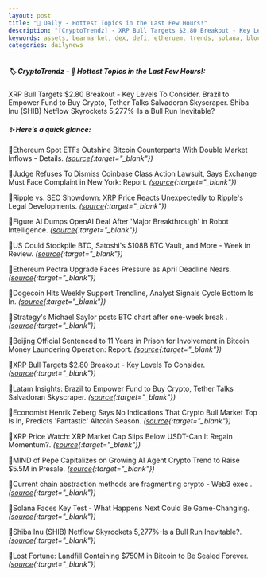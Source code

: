 ```yaml
---
layout: post
title: "🌌 Daily - Hottest Topics in the Last Few Hours!"
description: "[CryptoTrendz] - XRP Bull Targets $2.80 Breakout - Key Levels To Consider. Brazil to Empower Fund to Buy Crypto, Tether Talks Salvadoran Skyscraper. Shiba Inu (SHIB) Netflow Skyrockets 5,277%-Is a Bull Run Inevitable?"
keywords: assets, bearmarket, dex, defi, etheruem, trends, solana, blockchains, market, crypto
categories: dailynews
---
```


##### 🏷️  CryptoTrendz - 📌 *Hottest Topics in the Last Few Hours!:*

XRP Bull Targets $2.80 Breakout - Key Levels To Consider. Brazil to Empower Fund to Buy Crypto, Tether Talks Salvadoran Skyscraper. Shiba Inu (SHIB) Netflow Skyrockets 5,277%-Is a Bull Run Inevitable?

##### ✨ *Here’s a quick glance:*


🔹Ethereum Spot ETFs Outshine Bitcoin Counterparts With Double Market Inflows - Details. *([source](https://s.avyag.com/fdhj){:target="_blank"})*

🔹Judge Refuses To Dismiss Coinbase Class Action Lawsuit, Says Exchange Must Face Complaint in New York: Report. *([source](https://s.avyag.com/9ih7){:target="_blank"})*

🔹Ripple vs. SEC Showdown: XRP Price Reacts Unexpectedly to Ripple's Legal Developments. *([source](https://s.avyag.com/s96c){:target="_blank"})*

🔹Figure AI Dumps OpenAI Deal After 'Major Breakthrough' in Robot Intelligence. *([source](https://s.avyag.com/f0od){:target="_blank"})*

🔹US Could Stockpile BTC, Satoshi's $108B BTC Vault, and More - Week in Review. *([source](https://s.avyag.com/vphd){:target="_blank"})*

🔹Ethereum Pectra Upgrade Faces Pressure as April Deadline Nears. *([source](https://s.avyag.com/ency){:target="_blank"})*

🔹Dogecoin Hits Weekly Support Trendline, Analyst Signals Cycle Bottom Is In. *([source](https://s.avyag.com/q3kt){:target="_blank"})*

🔹Strategy's Michael Saylor posts BTC chart after one-week break . *([source](https://s.avyag.com/po0m){:target="_blank"})*

🔹Beijing Official Sentenced to 11 Years in Prison for Involvement in Bitcoin Money Laundering Operation: Report. *([source](https://s.avyag.com/o9kq){:target="_blank"})*

🔹XRP Bull Targets $2.80 Breakout - Key Levels To Consider. *([source](https://s.avyag.com/wel6){:target="_blank"})*

🔹Latam Insights: Brazil to Empower Fund to Buy Crypto, Tether Talks Salvadoran Skyscraper. *([source](https://s.avyag.com/gwfz){:target="_blank"})*

🔹Economist Henrik Zeberg Says No Indications That Crypto Bull Market Top Is In, Predicts 'Fantastic' Altcoin Season. *([source](https://s.avyag.com/3ttx){:target="_blank"})*

🔹XRP Price Watch: XRP Market Cap Slips Below USDT-Can It Regain Momentum?. *([source](https://s.avyag.com/wn7c){:target="_blank"})*

🔹MIND of Pepe Capitalizes on Growing AI Agent Crypto Trend to Raise $5.5M in Presale. *([source](https://s.avyag.com/dttg){:target="_blank"})*

🔹Current chain abstraction methods are fragmenting crypto - Web3 exec . *([source](https://s.avyag.com/a7uc){:target="_blank"})*

🔹Solana Faces Key Test - What Happens Next Could Be Game-Changing. *([source](https://s.avyag.com/1osc){:target="_blank"})*

🔹Shiba Inu (SHIB) Netflow Skyrockets 5,277%-Is a Bull Run Inevitable?. *([source](https://s.avyag.com/nlen){:target="_blank"})*

🔹Lost Fortune: Landfill Containing $750M in Bitcoin to Be Sealed Forever. *([source](https://s.avyag.com/f9l7){:target="_blank"})*
